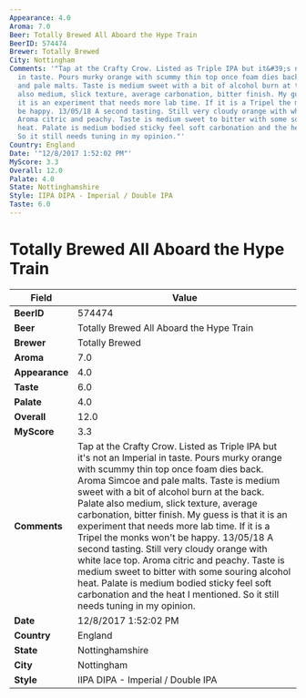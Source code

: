 ```yaml
---
Appearance: 4.0
Aroma: 7.0
Beer: Totally Brewed All Aboard the Hype Train
BeerID: 574474
Brewer: Totally Brewed
City: Nottingham
Comments: '"Tap at the Crafty Crow. Listed as Triple IPA but it&#39;s not an Imperial
  in taste. Pours murky orange with scummy thin top once foam dies back. Aroma Simcoe
  and pale malts. Taste is medium sweet with a bit of alcohol burn at the back. Palate
  also medium, slick texture, average carbonation, bitter finish. My guess is that
  it is an experiment that needs more lab time. If it is a Tripel the monks won&#39;t
  be happy. 13/05/18 A second tasting. Still very cloudy orange with white lace top.
  Aroma citric and peachy. Taste is medium sweet to bitter with some souring alcohol
  heat. Palate is medium bodied sticky feel soft carbonation and the heat I mentioned.
  So it still needs tuning in my opinion."'
Country: England
Date: '"12/8/2017 1:52:02 PM"'
MyScore: 3.3
Overall: 12.0
Palate: 4.0
State: Nottinghamshire
Style: IIPA DIPA - Imperial / Double IPA
Taste: 6.0
---
```


# Totally Brewed All Aboard the Hype Train

| Field         | Value |
|---------------|-------|
| **BeerID** | 574474 |
| **Beer** | Totally Brewed All Aboard the Hype Train |
| **Brewer** | Totally Brewed |
| **Aroma** | 7.0 |
| **Appearance** | 4.0 |
| **Taste** | 6.0 |
| **Palate** | 4.0 |
| **Overall** | 12.0 |
| **MyScore** | 3.3 |
| **Comments** | Tap at the Crafty Crow. Listed as Triple IPA but it&#39;s not an Imperial in taste. Pours murky orange with scummy thin top once foam dies back. Aroma Simcoe and pale malts. Taste is medium sweet with a bit of alcohol burn at the back. Palate also medium, slick texture, average carbonation, bitter finish. My guess is that it is an experiment that needs more lab time. If it is a Tripel the monks won&#39;t be happy. 13/05/18 A second tasting. Still very cloudy orange with white lace top. Aroma citric and peachy. Taste is medium sweet to bitter with some souring alcohol heat. Palate is medium bodied sticky feel soft carbonation and the heat I mentioned. So it still needs tuning in my opinion. |
| **Date** | 12/8/2017 1:52:02 PM |
| **Country** | England |
| **State** | Nottinghamshire |
| **City** | Nottingham |
| **Style** | IIPA DIPA - Imperial / Double IPA |
